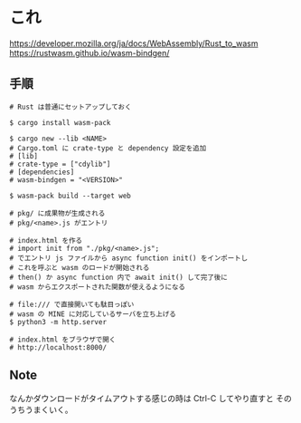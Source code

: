 # これ
https://developer.mozilla.org/ja/docs/WebAssembly/Rust_to_wasm
https://rustwasm.github.io/wasm-bindgen/

## 手順
```
# Rust は普通にセットアップしておく

$ cargo install wasm-pack

$ cargo new --lib <NAME>
# Cargo.toml に crate-type と dependency 設定を追加
# [lib]
# crate-type = ["cdylib"]
# [dependencies]
# wasm-bindgen = "<VERSION>"

$ wasm-pack build --target web

# pkg/ に成果物が生成される
# pkg/<name>.js がエントリ

# index.html を作る
# import init from "./pkg/<name>.js";
# でエントリ js ファイルから async function init() をインポートし
# これを呼ぶと wasm のロードが開始される
# then() か async function 内で await init() して完了後に
# wasm からエクスポートされた関数が使えるようになる

# file:/// で直接開いても駄目っぽい
# wasm の MINE に対応しているサーバを立ち上げる
$ python3 -m http.server

# index.html をブラウザで開く
# http://localhost:8000/
```

## Note
なんかダウンロードがタイムアウトする感じの時は Ctrl-C してやり直すと
そのうちうまくいく。
